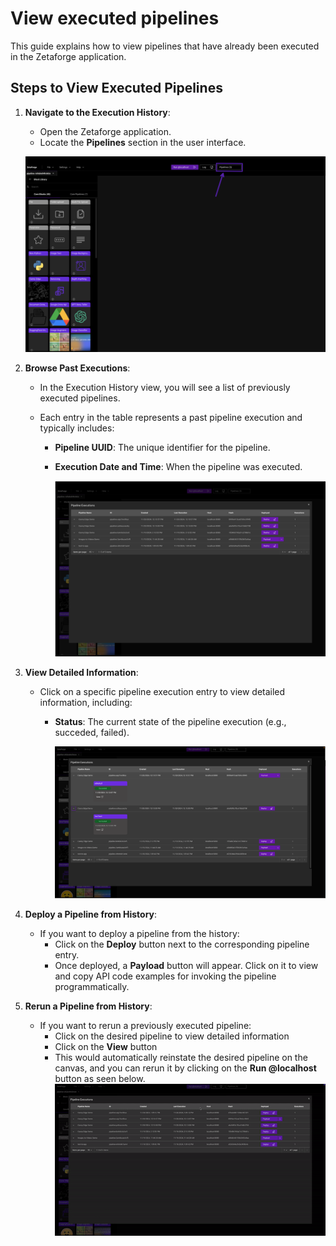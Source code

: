 # View executed pipelines

This guide explains how to view pipelines that have already been executed in the Zetaforge application.

## Steps to View Executed Pipelines

1. **Navigate to the Execution History**:

   - Open the Zetaforge application.
   - Locate the **Pipelines** section in the user interface.

   ![executed-pipeline-button.png](assets%2Fexecuted-pipeline-button.png)

2. **Browse Past Executions**:

   - In the Execution History view, you will see a list of previously executed pipelines.
   - Each entry in the table represents a past pipeline execution and typically includes:

     - **Pipeline UUID**: The unique identifier for the pipeline.
     - **Execution Date and Time**: When the pipeline was executed.

       ![executed-pipelines.png](assets%2Fexecuted-pipelines.png)

3. **View Detailed Information**:

   - Click on a specific pipeline execution entry to view detailed information, including:

     - **Status**: The current state of the pipeline execution (e.g., succeded, failed).

       ![past-executions.png](assets%2Fpast-executions.png)

4. **Deploy a Pipeline from History**:
   - If you want to deploy a pipeline from the history:
     - Click on the **Deploy** button next to the corresponding pipeline entry.
     - Once deployed, a **Payload** button will appear. Click on it to view and copy API code examples for invoking the pipeline programmatically.
5. **Rerun a Pipeline from History**:
   - If you want to rerun a previously executed pipeline:
     - Click on the desired pipeline to view detailed information
     - Click on the **View** button
     - This would automatically reinstate the desired pipeline on the canvas, and you can rerun it by clicking on the **Run @localhost** button as seen below.
       ![rerun-pipeline.gif](assets%2Frerun-pipeline.gif)
